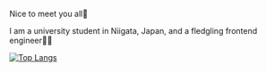 Nice to meet you all🙌

I am a university student in Niigata, Japan, and a fledgling frontend engineer🙍‍♂️

[![Top Langs](https://github-readme-stats.vercel.app/api/top-langs/?username=kyohei-murata
)](https://github.com/anuraghazra/github-readme-stats)

